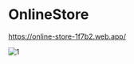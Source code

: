 # OnlineStore
https://online-store-1f7b2.web.app/

![1](https://user-images.githubusercontent.com/26245125/113568873-145eb800-961a-11eb-9697-c0c2bbabd44f.JPG)
